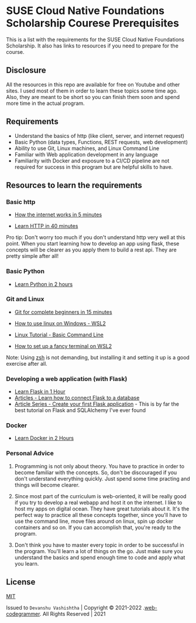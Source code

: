 # SUSE Cloud Native Foundations Scholarship Courese Prerequisites

This is a list with the requirements for the SUSE Cloud Native Foundations Scholarship. It also has links to resources if you need to prepare for the course.

## Disclosure

All the resources in this repo are available for free on Youtube and other sites. I used most of them in order to learn these topics some time ago. Also, they are meant to be short so you can finish them soon and spend more time in the actual program.

## Requirements

- Understand the basics of http (like client, server, and internet request)
- Basic Python (data types, Functions, REST requests, web development)
- Ability to use Git, Linux machines, and Linux Command Line
- Familiar with Web application development in any language
- Familiarity with Docker and exposure to a CI/CD pipeline are not required for success in this program but are helpful skills to have.

## Resources to learn the requirements

### Basic http

- [How the internet works in 5 minutes](https://www.youtube.com/watch?v=7_LPdttKXPc)

- [Learn HTTP in 40 minutes](https://www.youtube.com/watch?v=iYM2zFP3Zn0)

Pro tip: Don't worry too much if you don't understand http very well at this point. When you start learning how to develop an app using flask, these concepts will be clearer as you apply them to build a rest api. They are pretty simple after all!

### Basic Python

- [Learn Python in 2 hours](https://www.youtube.com/watch?v=f79MRyMsjrQ)

### Git and Linux

- [Git for complete beginners in 15 minutes](https://www.youtube.com/watch?v=USjZcfj8yxE)

- [How to use linux on Windows - WSL2](https://www.omgubuntu.co.uk/how-to-install-wsl2-on-windows-10)

- [Linux Tutorial - Basic Command Line](https://www.youtube.com/watch?v=cBokz0LTizk)

- [How to set up a fancy terminal on WSL2](https://github.com/romkatv/powerlevel10k)

Note: Using [zsh](https://ohmyz.sh/) is not demanding, but installing it and setting it up is a good exercise after all.

### Developing a web application (with Flask)

- [Learn Flask in 1 Hour](https://www.youtube.com/watch?v=Z1RJmh_OqeA)
- [Articles - Learn how to connect Flask to a database](https://hackersandslackers.com/flask-sqlalchemy-database-models/)
- [Article Series - Create your first Flask application](https://hackersandslackers.com/your-first-flask-application) - This is by far the best tutorial on Flask and SQLAlchemy I've ever found

### Docker

- [Learn Docker in 2 Hours](https://www.youtube.com/watch?v=fqMOX6JJhGo)

### Personal Advice

1. Programming is not only about theory. You have to practice in order to become familiar with the concepts. So, don't be discouraged if you don't understand everything quickly. Just spend some time practing and things will become clearer.

2. Since most part of the curriculum is web-oriented, it will be really good if you try to develop a real webapp and host it on the internet. I like to host my apps on digital ocean. They have great tutorials about it. It's the perfect way to practice all these concepts together, since you'll have to use the command line, move files around on linux, spin up docker containers and so on. If you can accomplish that, you're ready to the program.

3. Don't think you have to master every topic in order to be successful in the program. You'll learn a lot of things on the go. Just make sure you understand the basics and spend enough time to code and apply what you learn.


## License 

[MIT](https://github.com/web-codegrammer/Suse-cloud-Native-Fondation-Course-prerequisites/blob/main/LICENSE)

Issued to ```Devanshu Vashishtha``` | Copyright ©️ 2021-2022 .[web-codegrammer](https://github.com/web-codegrammer). All Rights Reserved | 2021


